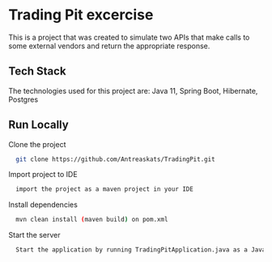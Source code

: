 
# Trading Pit excercise

This is a project that was created to simulate two APIs that make calls to some external
vendors and return the appropriate response.




## Tech Stack


The technologies used for this project are: Java 11, Spring Boot, Hibernate, Postgres


## Run Locally

Clone the project

```bash
  git clone https://github.com/Antreaskats/TradingPit.git
```

Import project to IDE

```bash
  import the project as a maven project in your IDE
```

Install dependencies

```bash
  mvn clean install (maven build) on pom.xml
```

Start the server

```bash
  Start the application by running TradingPitApplication.java as a Java Application
```

